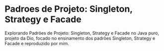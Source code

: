 # Padroes de Projeto: Singleton, Strategy e Facade

Explorando Padrões de Projeto: Singleton, Strategy e Facade no Java puro,
projeto da Dio, focado no ensinamento dos padrões Singleton, Strategy e Facade
e reproduzido por mim.
